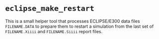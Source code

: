 # `eclipse_make_restart`

This is a small helper tool that processes ECLIPSE/E300 data files `FILENAME.DATA` to prepare them to restart a simulation from the last set of `FILENAME.Xiiii` and `FILENAME.Siiii` report files.

